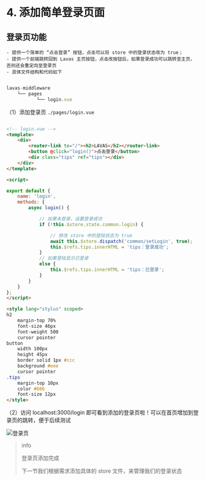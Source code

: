 # 4. 添加简单登录页面

## 登录页功能

    - 提供一个简单的 “点击登录” 按钮，点击可以将 store 中的登录状态改为 true；
    - 提供一个前端跳转回到 Lavas 主页按钮，点击改按钮后，如果登录成功可以跳转至主页，否则还会重定向至登录页
    - 具体文件结构和代码如下

``` js

lavas-middleware
    └── pages
           └── login.vue

```


（1）添加登录页 `./pages/login.vue`

``` html

<!-- login.vue -->
<template>
    <div>
        <router-link to="/"><h2>LAVAS</h2></router-link>
        <button @click="login()">点击登录</button>
        <div class="tips" ref="tips"></div>
    </div>
</template>

<script>

export default {
    name: 'login',
    methods: {
        async login() {

            // 如果未登录，设置登录成功
            if (!this.$store.state.common.login) {

                // 修改 store 中的登陆状态为 true
                await this.$store.dispatch('common/setLogin', true);
                this.$refs.tips.innerHTML = 'tips：登录成功';
            }
            // 如果登陆显示已登录
            else {
                this.$refs.tips.innerHTML = 'tips：已登录';
            }
        }
    }
};
</script>

<style lang="stylus" scoped>
h2
    margin-top 70%
    font-size 46px
    font-weight 500
    cursor pointer
button
    width 100px
    height 45px
    border solid 1px #ccc
    background #eee
    cursor pointer
.tips
    margin-top 10px
    color #666
    font-size 12px
</style>

```

（2）访问 localhost:3000/login 即可看到添加的登录页啦！可以在首页增加到登录页的跳转，便于后续测试

![登录页](http://boscdn.bpc.baidu.com/assets/lavas/codelab/login-page.png)

> info
>
> 登录页添加完成
>
> 下一节我们根据需求添加具体的 store 文件，来管理我们的登录状态


